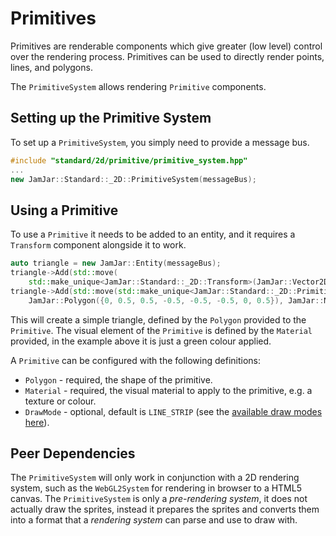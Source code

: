 # Primitives

Primitives are renderable components which give greater (low level) control over the rendering process. Primitives
can be used to directly render points, lines, and polygons.

The `PrimitiveSystem` allows rendering `Primitive` components.

## Setting up the Primitive System

To set up a `PrimitiveSystem`, you simply need to provide a message bus.

```c++
#include "standard/2d/primitive/primitive_system.hpp"
...
new JamJar::Standard::_2D::PrimitiveSystem(messageBus);
```

## Using a Primitive

To use a `Primitive` it needs to be added to an entity, and it requires a `Transform` component alongside it to work.

```c++
auto triangle = new JamJar::Entity(messageBus);
triangle->Add(std::move(
    std::make_unique<JamJar::Standard::_2D::Transform>(JamJar::Vector2D(0, 0), JamJar::Vector2D(30, 30))));
triangle->Add(std::move(std::make_unique<JamJar::Standard::_2D::Primitive>(
    JamJar::Polygon({0, 0.5, 0.5, -0.5, -0.5, -0.5, 0, 0.5}), JamJar::Material(JamJar::Color(0, 1, 0, 1)))));
```

This will create a simple triangle, defined by the `Polygon` provided to the `Primitive`. The visual element of the
`Primitive` is defined by the `Material` provided, in the example above it is just a green colour applied.

A `Primitive` can be configured with the following definitions:

- `Polygon` - required, the shape of the primitive.
- `Material` - required, the visual material to apply to the primitive, e.g. a texture or colour.
- `DrawMode` - optional, default is `LINE_STRIP` (see the [available draw modes here](./draw_modes.md)).

## Peer Dependencies

The `PrimitiveSystem` will only work in conjunction with a 2D rendering system, such as the `WebGL2System` for
rendering in browser to a HTML5 canvas. The `PrimitiveSystem` is only a *pre-rendering system*, it does not actually
draw the sprites, instead it prepares the sprites and converts them into a format that a *rendering system* can parse
and use to draw with.
